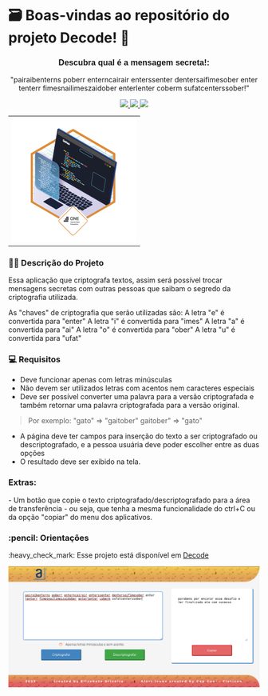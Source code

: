 # 🗃️ Boas-vindas ao repositório do projeto Decode! 🌟


<h3 align="center" style="font-weight: 900; font-family: Arial, sans-serif;"> Descubra qual é a mensagem secreta!: </h3>

<p align="center">
"pairaibenterns poberr enterncairair enterssenter dentersaifimesober enter tenterr fimesnailimeszaidober enterlenter coberm sufatcenterssober!" </p>

<p align="center">
     <a alt="JavaScript" href="https://www.javascript.com/" target="_blank">
        <img src="https://img.shields.io/badge/JavaScript-F0DB4F?style=for-the-badge&logo=javascript&logoColor=323330" />
    </a>
     <a alt="HTML" href="https://html.spec.whatwg.org/dev/" target="_blank">
        <img src="https://img.shields.io/badge/HTML5-E34c26?style=for-the-badge&logo=html5&logoColor=white" />
    </a>
    <a alt="CSS" href="https://html.spec.whatwg.org/dev/" target="_blank">
        <img src="https://img.shields.io/badge/CSS3-2965f1?style=for-the-badge&logo=css3&logoColor=white" />
    </a>
</p>

<table align="center">
    <tr>
        <td>
            <img src="./images/Badge-Converter.png" width="250px" alt="Badge de Conquista">
        </td>
    </tr>

</table>

<h3>🧑‍💻 Descrição do Projeto</h3>

Essa aplicação que criptografa textos, assim será possível trocar mensagens secretas com outras pessoas que saibam o segredo da criptografia utilizada.

As "chaves" de criptografia que serão utilizadas são:
A letra "e" é convertida para "enter"
A letra "i" é convertida para "imes"
A letra "a" é convertida para "ai"
A letra "o" é convertida para "ober"
A letra "u" é convertida para "ufat"

<h3>💻 Requisitos</h3>

- Deve funcionar apenas com letras minúsculas
- Não devem ser utilizados letras com acentos nem caracteres especiais
- Deve ser possível converter uma palavra para a versão criptografada e também retornar uma palavra criptografada para a versão original. 

> Por exemplo:
> "gato" => "gaitober"
> gaitober" => "gato"

- A página deve ter campos para inserção do texto a ser criptografado ou descriptografado, e a pessoa usuária deve poder escolher entre as duas opções
- O resultado deve ser exibido na tela.

<h3>Extras:</h3>
- Um botão que copie o texto criptografado/descriptografado para a área de transferência - ou seja, que tenha a mesma funcionalidade do ctrl+C ou da opção "copiar" do menu dos aplicativos.     

<h3> :pencil: Orientações </h3>

<p> :heavy_check_mark: Esse projeto está disponível em <a alt="Link para aplicação" href="https://elisabete-mo.github.io/js-decode/" target="_blank">Decode</a> </p>
<a alt="Link para aplicação" href="https://elisabete-mo.github.io/js-decode/" target="_blank"><img src="./images/decode_app.jpeg" alt="Imagem da tela principal da aplicação"></a>
